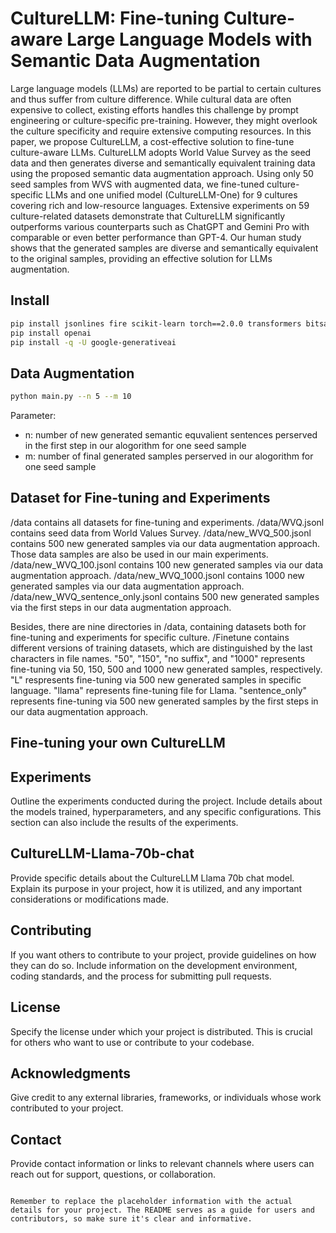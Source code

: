 # CultureLLM: Fine-tuning Culture-aware Large Language Models with Semantic Data Augmentation

Large language models (LLMs) are reported to be partial to certain cultures and thus suffer from culture difference. While cultural data are often expensive to collect,  existing efforts handles this challenge by prompt engineering or culture-specific pre-training. However, they might overlook the culture specificity and require extensive computing resources. In this paper, we propose CultureLLM, a cost-effective solution to fine-tune culture-aware LLMs. CultureLLM adopts World Value Survey as the seed data and then generates diverse and semantically equivalent training data using the proposed semantic data augmentation approach. Using only $50$ seed samples from WVS with augmented data, we fine-tuned culture-specific LLMs and one unified model (CultureLLM-One) for 9 cultures covering rich and low-resource languages. Extensive experiments on 59 culture-related datasets demonstrate that CultureLLM significantly outperforms various counterparts such as ChatGPT and Gemini Pro with comparable or even better performance than GPT-4. Our human study shows that the generated samples are diverse and semantically equivalent to the original samples, providing an effective solution for LLMs augmentation.

## Install

```bash
pip install jsonlines fire scikit-learn torch==2.0.0 transformers bitsandbytes accelerate
pip install openai
pip install -q -U google-generativeai
```
## Data Augmentation

```bash
python main.py --n 5 --m 10
```
Parameter: 
- n: number of new generated semantic equvalient sentences perserved in the first step in our alogorithm for one seed sample
- m: number of final generated samples perserved in our alogorithm for one seed sample

## Dataset for Fine-tuning and Experiments

/data contains all datasets for fine-tuning and experiments.
/data/WVQ.jsonl contains seed data from World Values Survey.
/data/new_WVQ_500.jsonl contains 500 new generated samples via our data augmentation approach. Those data samples are also be used in our main experiments.
/data/new_WVQ_100.jsonl contains 100 new generated samples via our data augmentation approach.
/data/new_WVQ_1000.jsonl contains 1000 new generated samples via our data augmentation approach.
/data/new_WVQ_sentence_only.jsonl contains 500 new generated samples via the first steps in our data augmentation approach.

Besides, there are nine directories in /data, containing datasets both for fine-tuning and experiments for specific culture. /Finetune contains different versions of training datasets, which are distinguished by the last characters in file names. "50", "150", "no suffix", and "1000" represents fine-tuning via 50, 150, 500 and 1000 new generated samples, respectively. "L" respresents fine-tuning via 500 new generated samples in specific language. "llama" represents fine-tuning file for Llama. "sentence_only" represents fine-tuning via 500 new generated samples by the first steps in our data augmentation approach.

## Fine-tuning your own CultureLLM


## Experiments

Outline the experiments conducted during the project. Include details about the models trained, hyperparameters, and any specific configurations. This section can also include the results of the experiments.

## CultureLLM-Llama-70b-chat

Provide specific details about the CultureLLM Llama 70b chat model. Explain its purpose in your project, how it is utilized, and any important considerations or modifications made.

## Contributing

If you want others to contribute to your project, provide guidelines on how they can do so. Include information on the development environment, coding standards, and the process for submitting pull requests.

## License

Specify the license under which your project is distributed. This is crucial for others who want to use or contribute to your codebase.

## Acknowledgments

Give credit to any external libraries, frameworks, or individuals whose work contributed to your project.

## Contact

Provide contact information or links to relevant channels where users can reach out for support, questions, or collaboration.
```

Remember to replace the placeholder information with the actual details for your project. The README serves as a guide for users and contributors, so make sure it's clear and informative.